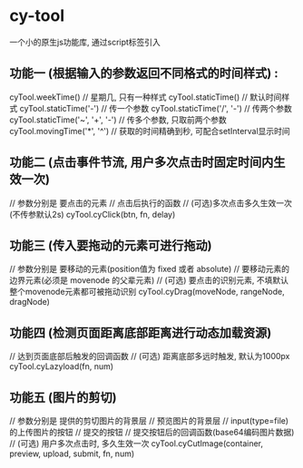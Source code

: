 # cy-tool
一个小的原生js功能库, 通过script标签引入
## 功能一 (根据输入的参数返回不同格式的时间样式) :
  cyTool.weekTime()   // 星期几, 只有一种样式
  cyTool.staticTime() // 默认时间样式
  cyTool.staticTime('-') // 传一个参数
  cyTool.staticTime('/', '-') // 传两个参数
  cyTool.staticTime('~', '+', '-') // 传多个参数, 只取前两个参数
  cyTool.movingTime('*', '^') // 获取的时间精确到秒, 可配合setInterval显示时间
## 功能二 (点击事件节流, 用户多次点击时固定时间内生效一次)
  // 参数分别是 要点击的元素
  // 点击后执行的函数
  // (可选)多次点击多久生效一次(不传参默认2s)
  cyTool.cyClick(btn, fn, delay)
## 功能三 (传入要拖动的元素可进行拖动)
  // 参数分别是 要移动的元素(position值为 fixed 或者 absolute)
  // 要移动元素的边界元素(必须是 movenode 的父辈元素)
  // (可选) 要点击的识别元素, 不填默认整个movenode元素都可被拖动识别
  cyTool.cyDrag(moveNode, rangeNode, dragNode)
## 功能四 (检测页面距离底部距离进行动态加载资源)
  // 达到页面底部后触发的回调函数
  // (可选) 距离底部多远时触发, 默认为1000px
  cyTool.cyLazyload(fn, num)
## 功能五 (图片的剪切)
  // 参数分别是 提供的剪切图片的背景层
  // 预览图片的背景层
  // input(type=file)的上传图片的按钮
  // 提交的按钮
  // 提交按钮后的回调函数(base64编码图片数据)
  // (可选) 用户多次点击时, 多久生效一次
  cyTool.cyCutImage(container, preview, upload, submit, fn, num)
